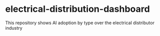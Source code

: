 # electrical-distribution-dashboard
This repository shows AI adoption by type over the electrical distributor industry
